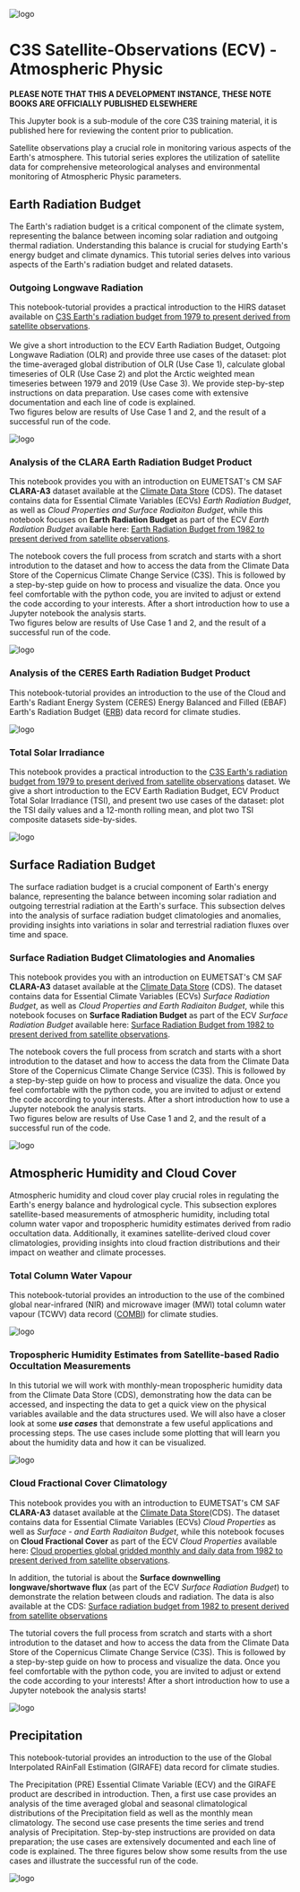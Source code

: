 ![logo](https://climate.copernicus.eu/sites/default/files/custom-uploads/branding/LogoLine_horizon_EC_Cop_ECMWF.png)


# C3S Satellite-Observations (ECV) - Atmospheric Physic

**PLEASE NOTE THAT THIS A DEVELOPMENT INSTANCE, THESE NOTE BOOKS ARE OFFICIALLY PUBLISHED ELSEWHERE**

This Jupyter book is a sub-module of the core C3S training material, it is published here for reviewing the
content prior to publication.

Satellite observations play a crucial role in monitoring various aspects of the Earth's atmosphere. This tutorial series explores the utilization of satellite data for comprehensive meteorological analyses and environmental monitoring of Atmospheric Physic parameters. 

## Earth Radiation Budget

The Earth's radiation budget is a critical component of the climate system, representing the balance between incoming solar radiation and outgoing thermal radiation. Understanding this balance is crucial for studying Earth's energy budget and climate dynamics. This tutorial series delves into various aspects of the Earth's radiation budget and related datasets.

### Outgoing Longwave Radiation

This notebook-tutorial provides a practical introduction to the HIRS dataset available on
[C3S Earth's radiation budget from 1979 to present derived from satellite observations](https://cds.climate.copernicus.eu/cdsapp#!/dataset/satellite-earth-radiation-budget?tab=overview).  
<br>
We give a short introduction to the ECV Earth Radiation Budget, Outgoing Longwave Radiation (OLR) and provide three use cases of the dataset: plot the time-averaged global distribution of OLR (Use Case 1), calculate global timeseries of OLR (Use Case 2) and plot the Arctic weighted mean timeseries between 1979 and 2019 (Use Case 3).
We provide step-by-step instructions on data preparation. Use cases come with extensive documentation and each line of code is explained.  
Two figures below are results of Use Case 1 and 2, and the result of a successful run of the code.

![logo](./img/hirs_olr_banner.png)


### Analysis of the CLARA Earth Radiation Budget Product

This notebook provides you with an introduction on EUMETSAT's CM SAF **CLARA-A3** dataset available at the [Climate Data Store](https://cds.climate.copernicus.eu/#!/home) (CDS). The dataset contains data for Essential Climate Variables (ECVs) _Earth Radiation Budget_, as well as _Cloud Properties and Surface Radiaiton Budget_, while this notebook focuses on **Earth Radiation Budget** as part of the ECV _Earth Radiation Budget_ available here: [Earth Radiation Budget from 1982 to present derived from satellite observations](https://cds.climate.copernicus.eu/cdsapp#!/dataset/satellite-earth-radiation-budget?tab=overview).

The notebook covers the full process from scratch and starts with a short introdution to the dataset and how to access the data from the Climate Data Store of the Copernicus Climate Change Service (C3S). This is followed by a step-by-step guide on how to process and visualize the data. Once you feel comfortable with the python code, you are invited to adjust or extend the code according to your interests. After a short introduction how to use a Jupyter notebook the analysis starts.<br>
Two figures below are results of Use Case 1 and 2, and the result of a successful run of the code.

![logo](./img/erb-clara-climatologies.png)

### Analysis of the CERES Earth Radiation Budget Product

This notebook-tutorial provides an introduction to the use of the
Cloud and Earth's Radiant Energy System (CERES) Energy Balanced and Filled (EBAF) Earth's Radiation Budget ([ERB](https://cds.climate.copernicus.eu/cdsapp#!/dataset/satellite-earth-radiation-budget?tab=overview)) data record
for climate studies.

![logo](./img/erb-ceres.png)

### Total Solar Irradiance

This notebook provides a practical introduction to the
[C3S Earth's radiation budget from 1979 to present derived from satellite observations](https://cds.climate.copernicus.eu/cdsapp#!/dataset/satellite-earth-radiation-budget?tab=overview)
dataset.
We give a short introduction to the ECV Earth Radiation Budget, ECV Product Total Solar Irradiance (TSI), and present two use cases of the dataset: plot the TSI daily values and a 12-month rolling mean, and plot two TSI composite datasets side-by-sides.

![logo](./img/TSI_composite.png)

## Surface Radiation Budget

The surface radiation budget is a crucial component of Earth's energy balance, representing the balance between incoming solar radiation and outgoing terrestrial radiation at the Earth's surface. This subsection delves into the analysis of surface radiation budget climatologies and anomalies, providing insights into variations in solar and terrestrial radiation fluxes over time and space.

### Surface Radiation Budget Climatologies and Anomalies

This notebook provides you with an introduction on EUMETSAT's CM SAF **CLARA-A3** dataset available at the [Climate Data Store](https://cds.climate.copernicus.eu/#!/home) (CDS). The dataset contains data for Essential Climate Variables (ECVs) _Surface Radiation Budget_, as well as _Cloud Properties and Earth Radiaiton Budget_, while this notebook focuses on **Surface Radiation Budget** as part of the ECV _Surface Radiation Budget_ available here: [Surface Radiation Budget from 1982 to present derived from satellite observations](https://cds.climate.copernicus.eu/cdsapp#!/dataset/satellite-surface-radiation-budget?tab=overview).

The notebook covers the full process from scratch and starts with a short introdution to the dataset and how to access the data from the Climate Data Store of the Copernicus Climate Change Service (C3S). This is followed by a step-by-step guide on how to process and visualize the data. Once you feel comfortable with the python code, you are invited to adjust or extend the code according to your interests. After a short introduction how to use a Jupyter notebook the analysis starts.<br>
Two figures below are results of Use Case 1 and 2, and the result of a successful run of the code.

![logo](./img/srb-climatology-and-anomaly-banner.png)

## Atmospheric Humidity and Cloud Cover

Atmospheric humidity and cloud cover play crucial roles in regulating the Earth's energy balance and hydrological cycle. This subsection explores satellite-based measurements of atmospheric humidity, including total column water vapor and tropospheric humidity estimates derived from radio occultation data. Additionally, it examines satellite-derived cloud cover climatologies, providing insights into cloud fraction distributions and their impact on weather and climate processes.

### Total Column Water Vapour

This notebook-tutorial provides an introduction to the use of the
combined global near-infrared (NIR) and microwave imager (MWI) total column water vapour (TCWV) data record ([COMBI](https://cds.climate.copernicus.eu/cdsapp#!/dataset/satellite-total-column-water-vapour-land-ocean?tab=overview))
for climate studies.

![logo](./img/wv-combi_banner.png)

### Tropospheric Humidity Estimates from Satellite-based Radio Occultation Measurements

In this tutorial we will work with monthly-mean tropospheric humidity data from the Climate Data Store (CDS), demonstrating how the data can be accessed, and inspecting the data to get a quick view on the physical variables available and the data structures used. We will also have a closer look at some **_use cases_** that demonstrate a few useful applications and processing steps. The use cases include some plotting that will learn you about the humidity data and how it can be visualized.

![logo](./img/Humidity_est.png)

### Cloud Fractional Cover Climatology

This notebook provides you with an introduction to EUMETSAT's CM SAF **CLARA-A3** dataset available at the [Climate Data Store](https://cds.climate.copernicus.eu/#!/home)(CDS). The dataset contains data for Essential Climate Variables (ECVs) _Cloud Properties_ as well as _Surface - and Earth Radiaiton Budget_, while this notebook focuses on **Cloud Fractional Cover** as part of the ECV _Cloud Properties_ available here: [Cloud properties global gridded monthly and daily data from 1982 to present derived from satellite observations](https://cds.climate.copernicus.eu/cdsapp#!/dataset/satellite-cloud-properties?tab=overview).

In addition, the tutorial is about the **Surface downwelling longwave/shortwave flux** (as part of the ECV _Surface Radiation Budget_) to demonstrate the relation between clouds and radiation. The data is also available at the CDS: [Surface radiation budget from 1982 to present derived from satellite observations](https://cds.climate.copernicus.eu/cdsapp#!/dataset/satellite-cloud-properties?tab=overview)

The tutorial covers the full process from scratch and starts with a short introdution to the dataset and how to access the data from the Climate Data Store of the Copernicus Climate Change Service (C3S). This is followed by a step-by-step guide on how to process and visualize the data. Once you feel comfortable with the python code, you are invited to adjust or extend the code according to your interests! After a short introduction how to use a Jupyter notebook the analysis starts!

![logo](./img/cloud-cover-overview.png)

## Precipitation

This notebook-tutorial provides an introduction to the use of the Global Interpolated RAinFall Estimation (GIRAFE) data record for climate studies.

The Precipitation (PRE) Essential Climate Variable (ECV) and the GIRAFE product are described in introduction. Then, a first use case provides an analysis of the time averaged global and seasonal climatological distributions of the Precipitation field as well as the monthly mean climatology. The second use case presents the time series and trend analysis of Precipitation. Step-by-step instructions are provided on data preparation; the use cases are extensively documented and each line of code is explained.
The three figures below show some results from the use cases and illustrate the successful run of the code.

![logo](./img/Precipitation.png)


